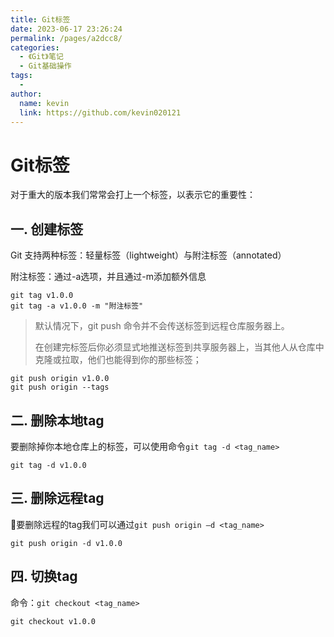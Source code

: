 ```yaml
---
title: Git标签
date: 2023-06-17 23:26:24
permalink: /pages/a2dcc8/
categories:
  - 《Git》笔记
  - Git基础操作
tags:
  - 
author: 
  name: kevin
  link: https://github.com/kevin020121
---
```

# Git标签

对于重大的版本我们常常会打上一个标签，以表示它的重要性：

## 一. 创建标签

Git 支持两种标签：轻量标签（lightweight）与附注标签（annotated）


附注标签：通过-a选项，并且通过-m添加额外信息

```git
git tag v1.0.0
git tag -a v1.0.0 -m "附注标签"
```

> 默认情况下，git push 命令并不会传送标签到远程仓库服务器上。
>
> 在创建完标签后你必须显式地推送标签到共享服务器上，当其他人从仓库中克隆或拉取，他们也能得到你的那些标签；

```git
git push origin v1.0.0
git push origin --tags
```

## 二. 删除本地tag

要删除掉你本地仓库上的标签，可以使用命令`git tag -d <tag_name>`

```git
git tag -d v1.0.0
```

## 三. 删除远程tag

要删除远程的tag我们可以通过`git push origin –d <tag_name>`

```git
git push origin -d v1.0.0
```

## 四. 切换tag

命令：`git checkout <tag_name>`

```git
git checkout v1.0.0
```



